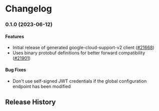 # Changelog

### 0.1.0 (2023-06-12)

#### Features

* Initial release of generated google-cloud-support-v2 client ([#21668](https://github.com/googleapis/google-cloud-ruby/issues/21668)) 
* Uses binary protobuf definitions for better forward compatibility ([#21901](https://github.com/googleapis/google-cloud-ruby/issues/21901)) 
#### Bug Fixes

* Don't use self-signed JWT credentials if the global configuration endpoint has been modified 

## Release History
